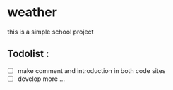 # weather
this is a simple school project

## Todolist :
- [ ] make comment and introduction in both code sites
- [ ] develop more ... 